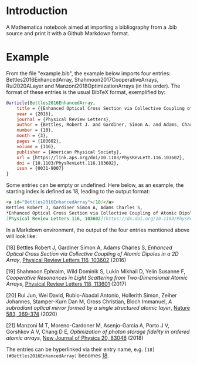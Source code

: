 # Introduction
A Mathematica notebook aimed at importing a bibliography from a .bib source and print it with a Github Markdown format.

# Example

From the file "example.bib", the example below imports four entries: Bettles2016EnhancedArray, Shahmoon2017CooperativeArrays, Rui2020ALayer and Manzoni2018OptimizationArrays (in this order). The format of these entries is the usual BibTeX format, exemplified by:

```BibTex
@article{Bettles2016EnhancedArray,
    title = {{Enhanced Optical Cross Section via Collective Coupling of Atomic Dipoles in a 2D Array}},
    year = {2016},
    journal = {Physical Review Letters},
    author = {Bettles, Robert J. and Gardiner, Simon A. and Adams, Charles S.},
    number = {10},
    month = {3},
    pages = {103602},
    volume = {116},
    publisher = {American Physical Society},
    url = {https://link.aps.org/doi/10.1103/PhysRevLett.116.103602},
    doi = {10.1103/PhysRevLett.116.103602},
    issn = {0031-9007}
}
```
Some entries can be empty or undefined. 
Here below, as an example, the starting index is defined as 18, leading to the output format:

```Markdown
<a id="Bettles2016EnhancedArray">[18]</a>
Bettles Robert J, Gardiner Simon A, Adams Charles S,
*Enhanced Optical Cross Section via Collective Coupling of Atomic Dipoles in a 2D Array*,
[Physical Review Letters 116, 103602](https://dx.doi.org/10.1103/PhysRevLett.116.103602) (2016)
```

In a Markdown environment, the output of the four entries mentioned above will look like:

<a id="Bettles2016EnhancedArray">[18]</a>
Bettles Robert J, Gardiner Simon A, Adams Charles S,
*Enhanced Optical Cross Section via Collective Coupling of Atomic Dipoles in a 2D Array*,
[Physical Review Letters 116, 103602](https://dx.doi.org/10.1103/PhysRevLett.116.103602) (2016)

<a id="Shahmoon2017CooperativeArrays">[19]</a>
Shahmoon Ephraim, Wild Dominik S, Lukin Mikhail D, Yelin Susanne F,
*Cooperative Resonances in Light Scattering from Two-Dimensional Atomic Arrays*,
[Physical Review Letters 118, 113601](https://dx.doi.org/10.1103/PhysRevLett.118.113601) (2017)

<a id="Rui2020ALayer">[20]</a>
Rui Jun, Wei David, Rubio-Abadal Antonio, Hollerith Simon, Zeiher Johannes, Stamper-Kurn Dan M, Gross Christian, Bloch Immanuel,
*A subradiant optical mirror formed by a single structured atomic layer*,
[Nature 583, 369-374](https://dx.doi.org/10.1038/s41586-020-2463-x) (2020)

<a id="Manzoni2018OptimizationArrays">[21]</a>
Manzoni M T, Moreno-Cardoner M, Asenjo-Garcia A, Porto J V, Gorshkov A V, Chang D E,
*Optimization of photon storage fidelity in ordered atomic arrays*,
[New Journal of Physics 20, 83048](https://dx.doi.org/10.1088/1367-2630/aadb74) (2018)

The entries can be hyperlinked via their entry name, e.g. `[18](#Bettles2016EnhancedArray)` becomes [18](#Bettles2016EnhancedArray).

[test]: bababa


